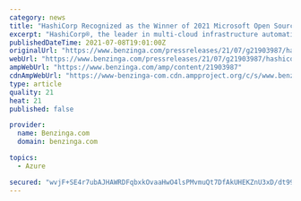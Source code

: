 ```yaml
---
category: news
title: "HashiCorp Recognized as the Winner of 2021 Microsoft Open Source Software on Azure Partner of the Year"
excerpt: "HashiCorp®, the leader in multi-cloud infrastructure automation software, today announced it has won the 2021 Microsoft Open Source Software (OSS) on Azure Partner of the Year award. The company was honored among a global field of top Microsoft partners for demonstrating excellence in innovation and implementation of customer solutions based on Microsoft technology."
publishedDateTime: 2021-07-08T19:01:00Z
originalUrl: "https://www.benzinga.com/pressreleases/21/07/g21903987/hashicorp-recognized-as-the-winner-of-2021-microsoft-open-source-software-on-azure-partner-of-the-"
webUrl: "https://www.benzinga.com/pressreleases/21/07/g21903987/hashicorp-recognized-as-the-winner-of-2021-microsoft-open-source-software-on-azure-partner-of-the-"
ampWebUrl: "https://www.benzinga.com/amp/content/21903987"
cdnAmpWebUrl: "https://www-benzinga-com.cdn.ampproject.org/c/s/www.benzinga.com/amp/content/21903987"
type: article
quality: 21
heat: 21
published: false

provider:
  name: Benzinga.com
  domain: benzinga.com

topics:
  - Azure

secured: "wvjF+SE4r7ubAJHAWRDFqbxkOvaaHwO4lsPMvmuQt7DfAkUHEKZnU3xD/dt99jfd1WAx8V3qZE2TR+v37hpudjY0eYxknooyLfszYjYsYcji6q0CXb+wGAMJxae1GyLI6lSGzvUgZjNux/GHJhZJ2D0KKL7Rw1BgMfDXkiyL5ubPARZ1Wlcf9mTl6DhJeOhlHnEnm6oPa6LEJYB4s7b/zaAd43DWfd01QSIU6gOagXNyPXiVFwPm2y4/xi0m4gPU8vBcLusmjK7eUlPo/C/z87pyw6ThTM0y4sh32Ul2dhYrpNfSMQHusUnP97KaX+KPfMPbdxyFl7ftCwNe9glqKJQOTO1wPGYDCbW0E7pHB2c=;pZrpDNsZAt6Tshr7nB5OAQ=="
---
```



